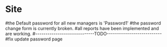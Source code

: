 # Site
#the Default password for all new managers is 'Password1'
#the password change form is currently broken.
#all reports have been implemented and are working.
#-----------------------------TODO---------------------------
#fix update password page
